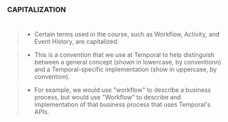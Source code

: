 ### CAPITALIZATION
#
> - Certain terms used in the course, such as Workflow, Activity, and Event History,
    are capitalized.

> - This is a convention that we use at Temporal to help distinguish between a
    general concept (shown in lowercase, by conventionn) and a Temporal-specific
    implementation (show in uppercase, by convention).

> - For example, we would use "workflow" to describe a business process, but would
    use "Workflow" to describe and implementation of that business process that
    uses Temporal's APIs.
